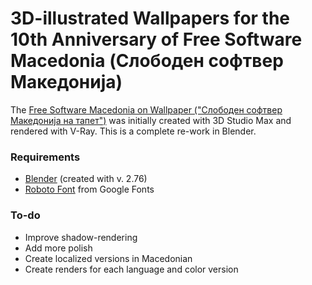 # 3D-illustrated Wallpapers for the 10th Anniversary of Free Software Macedonia (Слободен софтвер Македонија)

The [Free Software Macedonia on Wallpaper ("Слободен софтвер Македонија на тапет")](http://nicer2.com/10-years-free-software-macedonia-wallpapers/) was initially created with 3D Studio Max and rendered with V-Ray. This is a complete re-work in Blender.

### Requirements

- [Blender](https://www.blender.org/) (created with v. 2.76)
- [Roboto Font](https://www.google.com/fonts/specimen/Roboto) from Google Fonts

### To-do

- Improve shadow-rendering
- Add more polish
- Create localized versions in Macedonian
- Create renders for each language and color version

